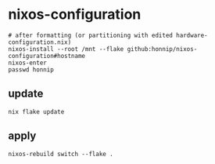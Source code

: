 # nixos-configuration

```shell
# after formatting (or partitioning with edited hardware-configuration.nix)
nixos-install --root /mnt --flake github:honnip/nixos-configuration#hostname
nixos-enter
passwd honnip
```

## update
```shell
nix flake update
```

## apply
```shell
nixos-rebuild switch --flake .
```

